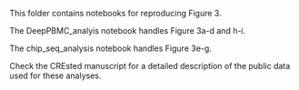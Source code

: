 This folder contains notebooks for reproducing Figure 3. 

The DeepPBMC_analyis notebook handles Figure 3a-d and h-i.

The chip_seq_analysis notebook handles Figure 3e-g.

Check the CREsted manuscript for a detailed description of the public data used for these analyses.
